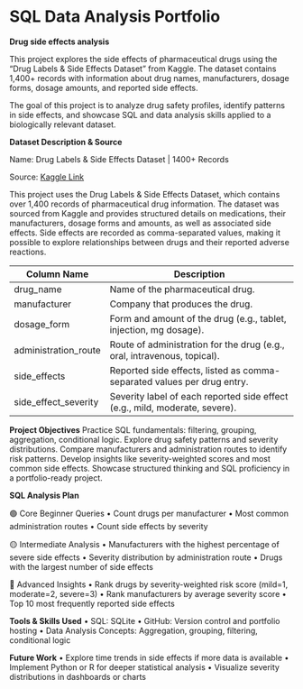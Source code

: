 # SQL Data Analysis Portfolio
**Drug side effects analysis**

This project explores the side effects of pharmaceutical drugs using the “Drug Labels & Side Effects Dataset” from Kaggle. The dataset contains 1,400+ records with information about drug names, manufacturers, dosage forms, dosage amounts, and reported side effects.

The goal of this project is to analyze drug safety profiles, identify patterns in side effects, and showcase SQL and data analysis skills applied to a biologically relevant dataset.

**Dataset Description & Source** 

Name: Drug Labels & Side Effects Dataset | 1400+ Records

Source: [Kaggle Link](https://www.kaggle.com/datasets/pratyushpuri/drug-labels-and-side-effects-dataset)

This project uses the Drug Labels & Side Effects Dataset, which contains over 1,400 records of pharmaceutical drug information. The dataset was sourced from Kaggle and provides structured details on medications, their manufacturers, dosage forms and amounts, as well as associated side effects. Side effects are recorded as comma-separated values, making it possible to explore relationships between drugs and their reported adverse reactions.

| **Column Name** | **Description** |
| --- | --- |
| drug_name | Name of the pharmaceutical drug. |
| manufacturer | Company that produces the drug. |
| dosage_form | Form and amount of the drug (e.g., tablet, injection, mg dosage). |
| administration_route | Route of administration for the drug (e.g., oral, intravenous, topical). |
| side_effects | Reported side effects, listed as comma-separated values per drug entry. |
| side_effect_severity | Severity label of each reported side effect (e.g., mild, moderate, severe). |

**Project Objectives**
	Practice SQL fundamentals: filtering, grouping, aggregation, conditional logic.
	Explore drug safety patterns and severity distributions.
	Compare manufacturers and administration routes to identify risk patterns.
	Develop insights like severity-weighted scores and most common side effects.
	Showcase structured thinking and SQL proficiency in a portfolio-ready project.

**SQL Analysis Plan**

🟢 Core Beginner Queries
	•	Count drugs per manufacturer
	•	Most common administration routes
	•	Count side effects by severity

🟡 Intermediate Analysis
	•	Manufacturers with the highest percentage of severe side effects
	•	Severity distribution by administration route
	•	Drugs with the largest number of side effects

🔴 Advanced Insights
	•	Rank drugs by severity-weighted risk score (mild=1, moderate=2, severe=3)
	•	Rank manufacturers by average severity score
	•	Top 10 most frequently reported side effects

**Tools & Skills Used**
	•	SQL: SQLite 
	•	GitHub: Version control and portfolio hosting
	•	Data Analysis Concepts: Aggregation, grouping, filtering, conditional logic

**Future Work**
	•	Explore time trends in side effects if more data is available
	•	Implement Python or R for deeper statistical analysis
	•	Visualize severity distributions in dashboards or charts
